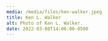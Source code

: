 ```yaml
---
media: /media/files/ken-walker.jpeg
title: Ken L. Walker
alt: Photo of Ken L. Walker.
date: 2022-03-08T14:06:00-0500
---
```

